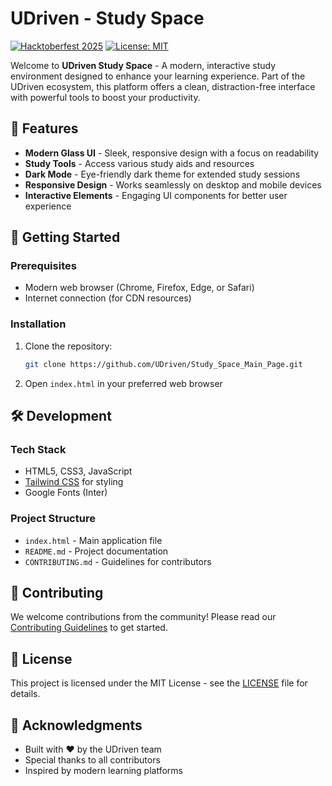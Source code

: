 # UDriven - Study Space

[![Hacktoberfest 2025](https://img.shields.io/badge/Hacktoberfest-2025-blueviolet)](https://hacktoberfest.com/)
[![License: MIT](https://img.shields.io/badge/License-MIT-yellow.svg)](https://opensource.org/licenses/MIT)

Welcome to **UDriven Study Space** - A modern, interactive study environment designed to enhance your learning experience. Part of the UDriven ecosystem, this platform offers a clean, distraction-free interface with powerful tools to boost your productivity.

## 🌟 Features

- **Modern Glass UI** - Sleek, responsive design with a focus on readability
- **Study Tools** - Access various study aids and resources
- **Dark Mode** - Eye-friendly dark theme for extended study sessions
- **Responsive Design** - Works seamlessly on desktop and mobile devices
- **Interactive Elements** - Engaging UI components for better user experience

## 🚀 Getting Started

### Prerequisites
- Modern web browser (Chrome, Firefox, Edge, or Safari)
- Internet connection (for CDN resources)

### Installation
1. Clone the repository:
   ```bash
   git clone https://github.com/UDriven/Study_Space_Main_Page.git
   ```
2. Open `index.html` in your preferred web browser

## 🛠️ Development

### Tech Stack
- HTML5, CSS3, JavaScript
- [Tailwind CSS](https://tailwindcss.com/) for styling
- Google Fonts (Inter)

### Project Structure
- `index.html` - Main application file
- `README.md` - Project documentation
- `CONTRIBUTING.md` - Guidelines for contributors

## 🤝 Contributing

We welcome contributions from the community! Please read our [Contributing Guidelines](CONTRIBUTING.md) to get started.

## 📄 License

This project is licensed under the MIT License - see the [LICENSE](LICENSE) file for details.

## 🙏 Acknowledgments

- Built with ❤️ by the UDriven team
- Special thanks to all contributors
- Inspired by modern learning platforms

